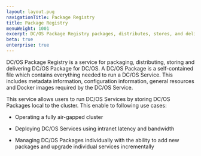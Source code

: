 ```yaml
---
layout: layout.pug
navigationTitle: Package Registry
title: Package Registry
menuWeight: 1001
excerpt: DC/OS Package Registry packages, distributes, stores, and delivers DC/OS Packages on DC/OS
beta: true
enterprise: true
---
```


DC/OS Package Registry is a service for packaging, distributing, storing and delivering DC/OS Package for DC/OS. A DC/OS Package is a self-contained file which contains everything needed to run a DC/OS Service. This includes metadata information, configuration information, general resources and Docker images required by the DC/OS Service.

This service allows users to run DC/OS Services by storing DC/OS Packages local to the cluster. This enable to following use cases:

- Operating a fully air-gapped cluster

- Deploying DC/OS Services using intranet latency and bandwidth

- Managing DC/OS Packages individually with the ability to add new packages and upgrade individual services incrementally
